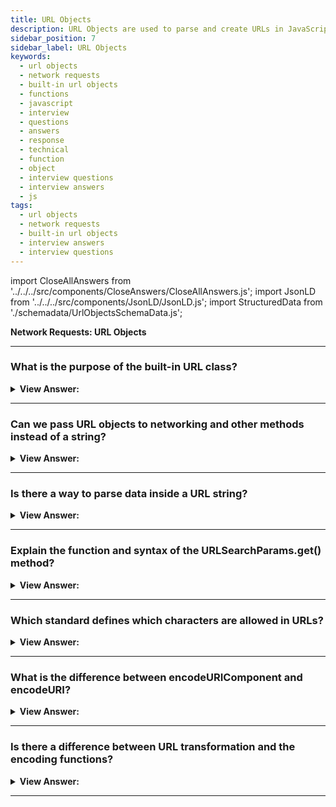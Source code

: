 ```yaml
---
title: URL Objects
description: URL Objects are used to parse and create URLs in JavaScript. Proper implementation of URL Objects is important for security and performance reasons.
sidebar_position: 7
sidebar_label: URL Objects
keywords:
  - url objects
  - network requests
  - built-in url objects
  - functions
  - javascript
  - interview
  - questions
  - answers
  - response
  - technical
  - function
  - object
  - interview questions
  - interview answers
  - js
tags:
  - url objects
  - network requests
  - built-in url objects
  - interview answers
  - interview questions
---
```


import CloseAllAnswers from '../../../src/components/CloseAnswers/CloseAllAnswers.js';
import JsonLD from '../../../src/components/JsonLD/JsonLD.js';
import StructuredData from './schemadata/UrlObjectsSchemaData.js';

<JsonLD data={StructuredData} />

<head>
  <title>URL Objects | JavaScript Frontend Phone Interview Questions</title>
</head>

**Network Requests: URL Objects**

<CloseAllAnswers />

---

### What is the purpose of the built-in URL class?

<details>
  <summary><strong>View Answer:</strong></summary>
  <div>
  <div><strong>Interview Response:</strong> The built-in URL class offers a simple interface for constructing and interpreting URLs. There are no networking functions that need a specific URL object; strings suffice. So, theoretically, we don't need to utilize URLs. However, it might be helpful when constructing URLs dynamically. The URL() constructor provides a freshly generated URL object that represents the URL specified by the arguments, of which there are two: URL and base. A USVString or any other object with a stringifier indicating a relative URL, like an &#8249;a&#8250; element, represents the URL. If the URL is relative, the base must be specified and used as the base URL. If the URL is absolute, the base does not matter. The base is a string that represents the base URL to utilize when the URL is relative, and it defaults to undefined if not given.
    </div><br />
  <div><strong className="codeExample">Code Example:</strong><br /><br />

<strong>Syntax: </strong> new URL(url, [base]);<br /><br />

  <div></div>

```js
// These two URLs are same:
let url1 = new URL('https://javascript.info/profile/admin');
let url2 = new URL('/profile/admin', 'https://javascript.info');

alert(url1); // https://javascript.info/profile/admin
alert(url2); // https://javascript.info/profile/admin

// We can easily create a new URL based on
// the path relative to an existing URL:
let url = new URL('https://javascript.info/profile/admin');
let newUrl = new URL('tester', url);

alert(newUrl); // https://javascript.info/profile/tester

// The URL object immediately allows us to access its components
let url = new URL('https://javascript.info/url');

alert(url.protocol); // https:
alert(url.host); // javascript.info
alert(url.pathname); // /url
```

  </div>
  </div>
</details>

---

### Can we pass URL objects to networking and other methods instead of a string?

<details>
  <summary><strong>View Answer:</strong></summary>
  <div>
  <div><strong>Interview Response:</strong> Yes, we can use a URL object in fetch or XMLHttpRequest, pretty much everywhere a URL string is needed. In general, a URL object may be supplied to any method instead of a string since most methods execute string conversions that convert a URL object into a string with the whole URL.
    </div>
  </div>
</details>

---

### Is there a way to parse data inside a URL string?

<details>
  <summary><strong>View Answer:</strong></summary>
  <div>
  <div><strong>Interview Response:</strong> Yes, we can access the parameters via the searchParams URL property. A property formatted URL string should include encoding to ensure proper parsing. URL string parameters should be encoded if they contain spaces, Non-Latin letters. URL.searchParams returns a URLSearchParams object that we can use to access the string data. For instance, if the URL of your page is https://example.com/?name=Jonathan%20Smith&age=18, you could parse out the name and age parameters using URL.searchParams.
    </div><br />
  <div><strong className="codeExample">Code Example:</strong><br /><br />

  <div></div>

```js
let params = new URL(document.location).searchParams;
let name = params.get('name'); // is the string "Jonathan Smith".
let age = parseInt(params.get('age')); // is the number 18
```

  </div>
  </div>
</details>

---

### Explain the function and syntax of the URLSearchParams.get() method?

<details>
  <summary><strong>View Answer:</strong></summary>
  <div>
  <div><strong>Interview Response:</strong> The get() method of the URLSearchParams interface returns the first value (string) associated with the given search parameter. If the parameter is non-existent, the parameter returns null; otherwise, a string value.
    </div><br />
  <div><strong className="codeExample">Code Example:</strong><br /><br />

  <div></div>

```js
let params = new URL(document.location).searchParams;
let name = params.get('name'); // is the string "Jonathan Smith".
let age = parseInt(params.get('age')); // is the number 18
```

  </div>
  </div>
</details>

---

### Which standard defines which characters are allowed in URLs?

<details>
  <summary><strong>View Answer:</strong></summary>
  <div>
  <div><strong>Interview Response:</strong> The RFC3986 standard defines which characters are allowed in URLs and which are not.</div><br />
  <div><strong>Technical Response:</strong> The RFC3986 standard determines which characters are allowed and not allowed in URLs. Non-Latin characters and spaces, for example, must be encoded and substituted with their UTF-8 codes, preceded by a percent sign, such as %20  (space can be encoded by + for historical reasons, but this is an exception). The good news is that URL objects take care of everything automatically. We input all arguments in their unencoded form and then transform the URL into a string.
  </div><br />
  <div><strong className="codeExample">Code Example:</strong><br /><br />

  <div></div>

```js
// using some cyrillic characters for this example

let url = new URL('https://ru.wikipedia.org/wiki/Тест');

url.searchParams.set('key', 'ъ');
alert(url); //https://ru.wikipedia.org/wiki/%D0%A2%D0%B5%D1%81%D1%82?key=%D1%8A
```

  </div>
  </div>
</details>

---

### What is the difference between encodeURIComponent and encodeURI?

<details>
  <summary><strong>View Answer:</strong></summary>
  <div>
  <div><strong>Interview Response:</strong> The main difference between encodeURIComponent and encodeURI is that encodeURI encodes only characters that encoder restricts in a URL. The encodeURIComponent encodes same characters, and, in addition to them, characters #, $, &, +, ,, /, :, ;, =, ? and @. We should note that encoding can be a bit touchy, and you should pay attention to any characters that encodeURI can misinterpret.
    </div><br />
  <div><strong className="codeExample">Code Example:</strong><br /><br />

  <div></div>

```js
// For URL parameters we should use encodeURIComponent instead
let music = encodeURIComponent('Rock&Roll');

let url = `https://google.com/search?q=${music}`;
alert(url); // https://google.com/search?q=Rock%26Roll

// Compare it with encodeURI
let music = encodeURI('Rock&Roll');

let url = `https://google.com/search?q=${music}`;
alert(url); // https://google.com/search?q=Rock&Roll
```

  </div>
  </div>
</details>

---

### Is there a difference between URL transformation and the encoding functions?

<details>
  <summary><strong>View Answer:</strong></summary>
  <div>
  <div><strong>Interview Response:</strong> Yes, The URI specification controls the definition of Classes URL and URLSearchParams: RFC3986, while (encode*) functions are defined based on the obsolete version RFC2396. There are a few differences concerning IPv6 addresses, which are encoded differently, and this difference is because IPv6 URLs did not exist in RFC2396 (August 1998). Such cases are rare, (encode*) functions work well most of the time, but we should be aware of it.
    </div><br />
  <div><strong className="codeExample">Code Example:</strong><br /><br />

  <div></div>

```js
// valid url with IPv6 address
let url = 'http://[2607:f8b0:4005:802::1007]/';

alert(encodeURI(url)); // http://%5B2607:f8b0:4005:802::1007%5D/
alert(new URL(url)); // http://[2607:f8b0:4005:802::1007]/
```

  </div>
  </div>
</details>

---

